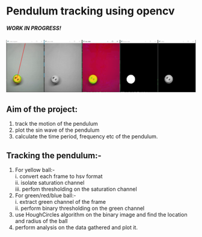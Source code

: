 # Pendulum tracking using opencv
##### WORK IN PROGRESS!
<img src="screen shots/screenshot1.jpg" width="1000">

## Aim of the project:
  1. track the motion of the pendulum
  2. plot the sin wave of the pendulum
  3. calculate the time period, frequency etc of the pendulum.
 
## Tracking the pendulum:-
  1. For yellow ball:- <br/>
    i. convert each frame to hsv format <br/>
    ii. isolate saturation channel <br/>
    iii. perfom thresholding on the saturation channel <br/>
   2. For green/red/blue ball:- <br/>
    i. extract green channel of the frame <br/>
    ii. perform binary thresholding on the green channel <br/>
  3. use HoughCircles algorithm on the binary image and find the location and radius of the ball<br/>
  4. perform analysis on the data gathered and plot it.
